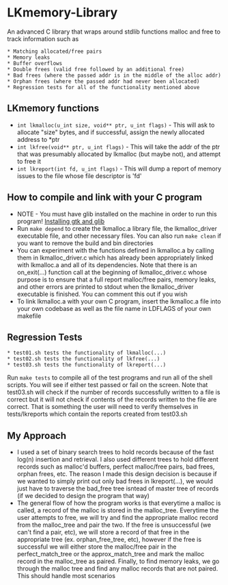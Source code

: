 # LKmemory-Library

An advanced C library that wraps around stdlib functions malloc and free to track information such as

    * Matching allocated/free pairs
    * Memory leaks
    * Buffer overflows
    * Double frees (valid free followed by an additional free)
    * Bad frees (where the passed addr is in the middle of the alloc addr)
    * Orphan frees (where the passed addr had never been allocated)
    * Regression tests for all of the functionality mentioned above


## LKmemory functions
* `int lkmalloc(u_int size, void** ptr, u_int flags)` - This will ask to allocate "size" bytes, and if successful, assign the newly allocated address to *ptr
* `int lkfree(void** ptr, u_int flags)` - This will take the addr of the ptr that was presumably allocated by lkmalloc (but maybe not), and attempt to free it
* `int lkreport(int fd, u_int flags)` - This will dump a report of memory issues to the file whose file descriptor is 'fd'

## How to compile and link with your C program
* NOTE - You must have glib installed on the machine in order to run this program! [Installing gtk and glib](https://stackoverflow.com/questions/5275196/)
* Run `make depend` to create the lkmalloc.a library file, the lkmalloc_driver executable file, and other necessary files. You can also run `make clean` if you want to remove the build and bin directories
* You can experiment with the functions defined in lkmalloc.a by calling them in lkmalloc_driver.c which has already been appropriately linked with lkmalloc.a and all of its dependencies. Note that there is an on_exit(...) function call at the beginning of lkmalloc_driver.c whose purpose is to ensure that a full report malloc/free pairs, memory leaks, and other errors are printed to stdout when the lkmalloc_driver executable is finished. You can comment this out if you wish
* To link lkmalloc.a with your own C program, insert the lkmalloc.a file into your own codebase as well as the file name in LDFLAGS of your own makefile

## Regression Tests
    * test01.sh tests the functionality of lkmalloc(...) 
    * test02.sh tests the functionality of lkfree(...)
    * test03.sh tests the functionality of lkreport(...)
Run `make tests` to compile all of the test programs and run all of the shell scripts. You will see if either test passed or fail on the screen. Note that test03.sh will check if the number of records successfully written to a file is correct but it will not check if contents of the records written to the file are correct. That is something the user will need to verify themselves in tests/lkreports which contain the reports created from test03.sh

## My Approach
* I used a set of binary search trees to hold records because of the fast log(n) insertion and retrieval. I also used different trees to hold different records such as malloc'd buffers, perfect malloc/free pairs, bad frees, orphan frees, etc. The reason I made this design decision is because if we wanted to simply print out only bad frees in lkreport(...), we would just have to traverse the bad_free tree isntead of master tree of records (if we decided to design the program that way) 
* The general flow of how the program works is that everytime a malloc is called, a record of the malloc is stored in the malloc_tree. Everytime the user attempts to free, we will try and find the appropriate malloc record from the malloc_tree and pair the two. If the free is unsuccessful (we can't find a pair, etc), we will store a record of that free in the appropriate tree (ex. orphan_free_tree, etc), however if the free is successful we will either store the malloc/free pair in the perfect_match_tree or the approx_match_tree and mark the malloc record in the malloc_tree as paired. Finally, to find memory leaks, we go through the malloc tree and find any malloc records that are not paired. This should handle most scenarios
